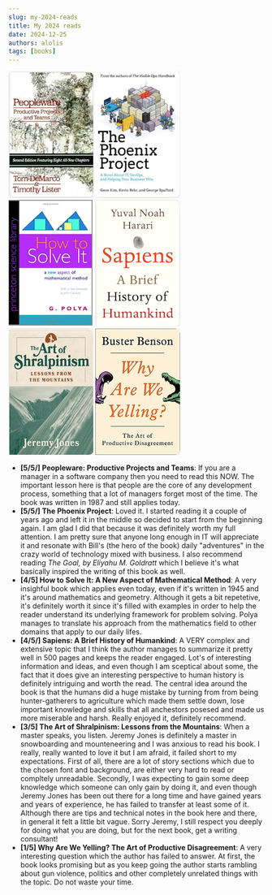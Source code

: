 ```yaml
---
slug: my-2024-reads
title: My 2024 reads
date: 2024-12-25
authors: alolis
tags: [books]
---
```


[![Peopleware: Productive Projects and Teams](./assets/book_covers/peopleware_tom_demarco_timothy_lister.png)](https://www.goodreads.com/book/show/67825.Peopleware)
[![The Phoenix Project](./assets/book_covers/the_phoenix_project_gene_kim_kevin_behr_george_spafford.png)](https://www.goodreads.com/book/show/17255186-the-phoenix-project)
[![How to Solve It: A New Aspect of Mathematical Method](./assets/book_covers/how_to_solve_it_george_polya.png)](https://www.goodreads.com/book/show/18713393-how-to-solve-it)
[![Sapiens: A Brief History of Humankind](./assets/book_covers/sapeniens_a_brief_history_of_humankind_yuval_noah_harari.png)](https://www.goodreads.com/book/show/23692271-sapiens)
[![The Art of Shralpinism: Lessons from the Mountains](./assets/book_covers/the_art_of_shralpinism_jeremy_jones.png)](https://www.goodreads.com/book/show/63096355-the-art-of-shralpinism)
[![Why Are We Yelling?: The Art of Productive Disagreement](./assets/book_covers/why_are_we_yelling_buster_benson.png)](https://www.goodreads.com/book/show/44279111-why-are-we-yelling)

<!--truncate-->

* **[5/5/] Peopleware: Productive Projects and Teams**: If you are a manager in a software company then you need to read this NOW. The important lesson here is that people are the core of any development process, something that a lot of managers forget most of the time. The book was written in 1987 and still applies today.
* **[5/5/] The Phoenix Project**: Loved it. I started reading it a couple of years ago and left it in the middle so decided to start from the beginning again. I am glad I did that because it was definitely worth my full attention. I am pretty sure that anyone long enough in IT will appreciate it and resonate with Bill's (the hero of the book) daily "adventures" in the crazy world of technology mixed with business. I also recommend reading *The Goal, by Eliyahu M. Goldratt* which I believe it's what basically inspired the writing of this book as well.
* **[4/5] How to Solve It: A New Aspect of Mathematical Method**: A very insighful book which applies even today, even if it's written in 1945 and it's around mathematics and geometry. Although it gets a bit repetetive, it's definitely worth it since it's filled with examples in order to help the reader understand its underlying framework for problem solving. Polya manages to translate his approach from the mathematics field to other domains that apply to our daily lifes.
* **[4/5/] Sapiens: A Brief History of Humankind**: A VERY complex and extensive topic that I think the author manages to summarize it pretty well in 500 pages and keeps the reader engaged. Lot's of interesting information and ideas, and even though I am sceptical about some, the fact that it does give an interesting perspective to human history is definitely intriguing and worth the read. The central idea around the book is that the humans did a huge mistake by turning from from being hunter-gatherers to agriculture which made them settle down, lose important knowledge and skills that all anchestors posesed and made us more miserable and harsh. Really enjoyed it, definitely recommend.
* **[3/5] The Art of Shralpinism: Lessons from the Mountains**: When a master speaks, you listen. Jeremy Jones is definitely a master in snowboarding and mounteneering and I was anxious to read his book. I really, really wanted to love it but I am afraid, it failed short to my expectations. First of all, there are a lot of story sections which due to the chosen font and background, are either very hard to read or compltely unreadable. Secondly, I was expecting to gain some deep knowledge which someone can only gain by doing it, and even though Jeremy Jones has been out there for a long time and have gained years and years of experience, he has failed to transfer at least some of it. Although there are tips and technical notes in the book here and there, in general it felt a little bit vague. Sorry Jeremy, I still respect you deeply for doing what you are doing, but for the next book, get a writing consultant!
* **[1/5] Why Are We Yelling? The Art of Productive Disagreement**: A very interesting question which the author has failed to answer. At first, the book looks promising but as you keep going the author starts rambling about gun violence, politics and other completely unrelated things with the topic. Do not waste your time.